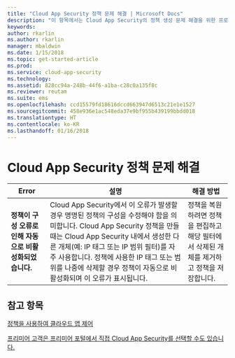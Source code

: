 ```yaml
---
title: "Cloud App Security 정책 문제 해결 | Microsoft Docs"
description: "이 항목에서는 Cloud App Security의 정책 생성 문제 해결을 위한 프로세스를 설명합니다."
keywords: 
author: rkarlin
ms.author: rkarlin
manager: mbaldwin
ms.date: 1/15/2018
ms.topic: get-started-article
ms.prod: 
ms.service: cloud-app-security
ms.technology: 
ms.assetid: 828cc94a-248b-44f6-a1ba-c28c0a135f8c
ms.reviewer: reutam
ms.suite: ems
ms.openlocfilehash: ccd15579fd18616dccd663947d6513c21e1e1527
ms.sourcegitcommit: 458e936e1ac548eda37e9bf955b439199bbdd018
ms.translationtype: HT
ms.contentlocale: ko-KR
ms.lasthandoff: 01/16/2018
---
```

# <a name="troubleshooting-cloud-app-security-policies"></a>Cloud App Security 정책 문제 해결

|Error|설명|해결 방법|
|----|----|----|
| **<policy name> 정책이 구성 오류로 인해 자동으로 비활성화되었습니다.**|Cloud App Security에서 이 오류가 발생할 경우 명명된 정책의 구성을 수정해야 함을 의미합니다. Cloud App Security 정책을 만들 때는 Cloud App Security 내에서 생성한 다른 개체(예: IP 태그 또는 IP 범위 필터)를 자주 사용합니다. 정책에 사용한 IP 태그 또는 범위를 나중에 삭제할 경우 정책이 자동으로 비활성화되며 이 오류가 표시됩니다. |정책을 복원하려면 정책을 편집하고 해당 필터에서 삭제된 개체를 제거하고 정책을 저장합니다.|



## <a name="see-also"></a>참고 항목
[정책을 사용하여 클라우드 앱 제어](control-cloud-apps-with-policies.md)

[프리미어 고객은 프리미어 포털에서 직접 Cloud App Security를 선택할 수도 있습니다.](https://premier.microsoft.com/)

